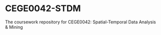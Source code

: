 # CEGE0042-STDM
The coursework repository for CEGE0042: Spatial-Temporal Data Analysis &amp; Mining

